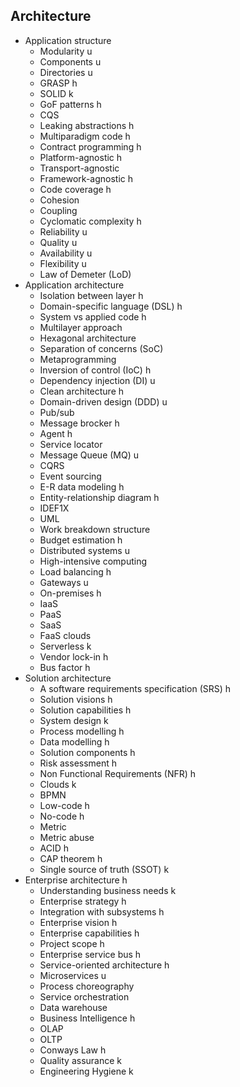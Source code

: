 ## Architecture

- Application structure
  - Modularity u
  - Components u
  - Directories u
  - GRASP h
  - SOLID k
  - GoF patterns h
  - CQS 
  - Leaking abstractions h
  - Multiparadigm code h
  - Contract programming h
  - Platform-agnostic h
  - Transport-agnostic 
  - Framework-agnostic h
  - Code coverage h
  - Cohesion 
  - Coupling
  - Cyclomatic complexity h
  - Reliability u
  - Quality u
  - Availability u
  - Flexibility u
  - Law of Demeter (LoD)
- Application architecture
  - Isolation between layer h
  - Domain-specific language (DSL) h
  - System vs applied code h
  - Multilayer approach 
  - Hexagonal architecture 
  - Separation of concerns (SoC) 
  - Metaprogramming
  - Inversion of control (IoC) h
  - Dependency injection (DI) u
  - Clean architecture h
  - Domain-driven design (DDD) u
  - Pub/sub
  - Message brocker h
  - Agent h
  - Service locator 
  - Message Queue (MQ) u
  - CQRS
  - Event sourcing 
  - E-R data modeling h
  - Entity-relationship diagram h
  - IDEF1X
  - UML 
  - Work breakdown structure 
  - Budget estimation h
  - Distributed systems u
  - High-intensive computing
  - Load balancing h
  - Gateways u
  - On-premises h
  - IaaS
  - PaaS
  - SaaS
  - FaaS clouds
  - Serverless k
  - Vendor lock-in h
  - Bus factor h
- Solution architecture
  - A software requirements specification (SRS) h
  - Solution visions h
  - Solution capabilities h
  - System design k
  - Process modelling h
  - Data modelling h
  - Solution components h
  - Risk assessment h
  - Non Functional Requirements (NFR) h
  - Clouds k
  - BPMN
  - Low-code h
  - No-code h
  - Metric
  - Metric abuse
  - ACID h
  - CAP theorem h
  - Single source of truth (SSOT) k
- Enterprise architecture h
  - Understanding business needs k
  - Enterprise strategy h
  - Integration with subsystems h 
  - Enterprise vision h
  - Enterprise capabilities h
  - Project scope h
  - Enterprise service bus h
  - Service-oriented architecture h
  - Microservices u
  - Process choreography 
  - Service orchestration
  - Data warehouse
  - Business Intelligence h
  - OLAP
  - OLTP
  - Conways Law h
  - Quality assurance k
  - Engineering Hygiene k
